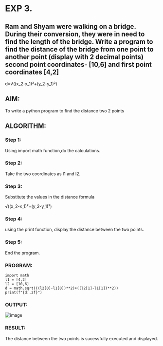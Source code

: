 # EXP 3.

## Ram and Shyam were walking on a bridge. During their conversion, they were in need to find the length of the bridge. Write a program to find the distance of the bridge from one point to another point (display with 2 decimal points) second point coordinates- [10,6] and first point coordinates [4,2]

d=√((x_2-x_1)²+(y_2-y_1)²) 

## AIM:
To write a python program to find the distance two 2 points
## ALGORITHM:
### Step 1: 
Using import math function,do the calculations.
### Step 2: 
Take the two coordinates as l1 and l2.
### Step 3: 
Substitute the values in the distance formula

√((x_2-x_1)²+(y_2-y_1)²)

### Step 4: 
using the print function, display the distance between the two points.
### Step 5: 
End the program.
### PROGRAM:

```
import math 
l1 = [4,2]
l2 = [10,6]
d = math.sqrt(((l2[0]-l1[0])**2)+((l2[1]-l1[1])**2))
print(f"{d:.2f}")
```

### OUTPUT:

![image](https://github.com/Kavin1311/PYTHON-PROGRAMMING-19AI301/assets/145695724/1e6c2a4c-92cd-416e-9638-2ce057f7c51b)

### RESULT:
The distance between the two points is sucessfully executed and displayed.





